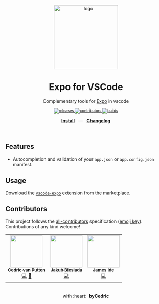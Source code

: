 <div align="center">
  <br />
  <img src="https://raw.githubusercontent.com/expo-community/vscode-expo/refactor/branding/images/logo-repository.png" alt="logo" width="200">
  <br />
  <h1>Expo for VSCode</h1>
  <p>Complementary tools for <a href="https://github.com/expo/expo">Expo</a> in vscode</p>
  <sup>
    <a href="https://github.com/expo-community/vscode-expo/releases">
      <img src="https://img.shields.io/github/package-json/v/expo-community/vscode-expo?style=flat-square" alt="releases" />
    </a>
    <a href="https://github.com/expo-community/vscode-expo#contributors">
<!-- ALL-CONTRIBUTORS-BADGE:START - Do not remove or modify this section -->
      <img src="https://img.shields.io/badge/all_contributors-3-orange.svg?style=flat-square" alt="contributors" />
<!-- ALL-CONTRIBUTORS-BADGE:END -->
    </a>
    <a href="https://github.com/expo-community/vscode-expo/actions">
      <img src="https://img.shields.io/github/workflow/status/expo-community/vscode-expo/Build/master.svg?style=flat-square" alt="builds" />
    </a>
  </sup>
  <br />
  <p align="center">
    <a href="https://marketplace.visualstudio.com/items?itemName=byCedric.vscode-expo"><b>Install</b></a>
    &nbsp;&nbsp;&mdash;&nbsp;&nbsp;
    <a href="https://github.com/expo-community/vscode-expo/blob/master/CHANGELOG.md"><b>Changelog</b></a>
  </p>
  <br />
</div>

## Features

- Autocompletion and validation of your `app.json` or `app.config.json` manifest.

## Usage

Download the [`vscode-expo`](https://marketplace.visualstudio.com/items?itemName=byCedric.vscode-expo) extension from the marketplace.

## Contributors

This project follows the [all-contributors](https://github.com/all-contributors/all-contributors) specification ([emoji key](https://allcontributors.org/docs/en/emoji-key)). Contributions of any kind welcome!

<!-- ALL-CONTRIBUTORS-LIST:START - Do not remove or modify this section -->
<!-- prettier-ignore-start -->
<!-- markdownlint-disable -->
<table>
  <tr>
    <td align="center"><a href="https://bycedric.com"><img src="https://avatars2.githubusercontent.com/u/1203991?v=4" width="100px;" alt=""/><br /><sub><b>Cedric van Putten</b></sub></a><br /><a href="https://github.com/expo-community/vscode-expo/commits?author=byCedric" title="Code">💻</a> <a href="https://github.com/expo-community/vscode-expo/commits?author=byCedric" title="Documentation">📖</a></td>
    <td align="center"><a href="https://jb1905.github.io/portfolio/"><img src="https://avatars2.githubusercontent.com/u/28870390?v=4" width="100px;" alt=""/><br /><sub><b>Jakub Biesiada</b></sub></a><br /><a href="https://github.com/expo-community/vscode-expo/commits?author=JB1905" title="Code">💻</a></td>
    <td align="center"><a href="https://jameside.com"><img src="https://avatars0.githubusercontent.com/u/379606?v=4" width="100px;" alt=""/><br /><sub><b>James Ide</b></sub></a><br /><a href="https://github.com/expo-community/vscode-expo/commits?author=ide" title="Code">💻</a></td>
  </tr>
</table>
<!-- markdownlint-enable -->
<!-- prettier-ignore-end -->
<!-- ALL-CONTRIBUTORS-LIST:END -->

<div align="center">
  <br />
  with&nbsp;:heart:&nbsp;&nbsp;<strong>byCedric</strong>
  <br />
</div>
